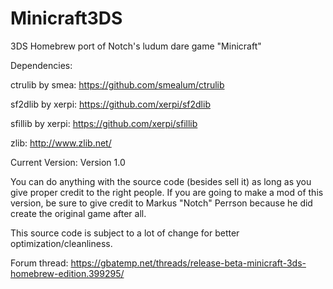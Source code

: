 # Minicraft3DS
3DS Homebrew port of Notch's ludum dare game "Minicraft"

Dependencies:

ctrulib by smea: https://github.com/smealum/ctrulib

sf2dlib by xerpi: https://github.com/xerpi/sf2dlib

sfillib by xerpi: https://github.com/xerpi/sfillib

zlib: http://www.zlib.net/

Current Version: Version 1.0

You can do anything with the source code (besides sell it) as long as you give proper credit to the right people. 
If you are going to make a mod of this version, be sure to give credit to Markus "Notch" Perrson because he did create the original game after all.

This source code is subject to a lot of change for better optimization/cleanliness.

Forum thread: https://gbatemp.net/threads/release-beta-minicraft-3ds-homebrew-edition.399295/
